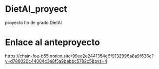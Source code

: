 # DietAI_proyect
proyecto fin de grado DietAI

# Enlace al anteproyecto
https://chain-foe-b55.notion.site/99ee2e2441354e6f9132996a8a9f636c?v=d786020c44004c3e8f5a9bebbc5782c5&pvs=4
